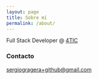 ```yaml
---
layout: page
title: Sobre mí
permalink: /about/
---
```


Full Stack Developer @ [4TIC](http://www.4tic.com)

### Contacto

[sergiogragera+github@gmail.com](mailto:sergiogragera+github@gmail.com)
